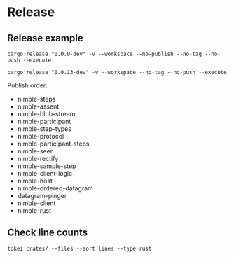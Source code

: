 # Release

## Release example
```console
cargo release "0.0.0-dev" -v --workspace --no-publish --no-tag --no-push --execute
```


```console
cargo release "0.0.13-dev" -v --workspace --no-tag --no-push --execute
```

Publish order:

* nimble-steps
* nimble-assent
* nimble-blob-stream
* nimble-participant
* nimble-step-types
* nimble-protocol
* nimble-participant-steps
* nimble-seer
* nimble-rectify
* nimble-sample-step
* nimble-client-logic
* nimble-host
* nimble-ordered-datagram
* datagram-pinger
* nimble-client
* nimble-rust


## Check line counts

```console
tokei crates/ --files --sort lines --type rust
```

